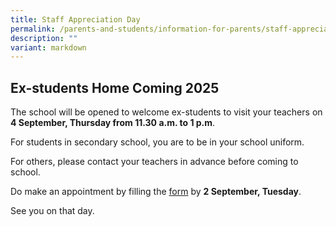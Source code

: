 ```yaml
---
title: Staff Appreciation Day
permalink: /parents-and-students/information-for-parents/staff-appreciation-day/
description: ""
variant: markdown
---
```

## Ex-students Home Coming 2025

The school will be opened to welcome ex-students to visit your teachers on **4 September, Thursday from 11.30 a.m. to 1 p.m**.

For students in secondary school, you are to be in your school uniform.

For others, please contact your teachers in advance before coming to school.

Do make an appointment by filling the [form](https://go.gov.sg/ncps-2025-home-coming) by **2 September, Tuesday**.

See you on that day.